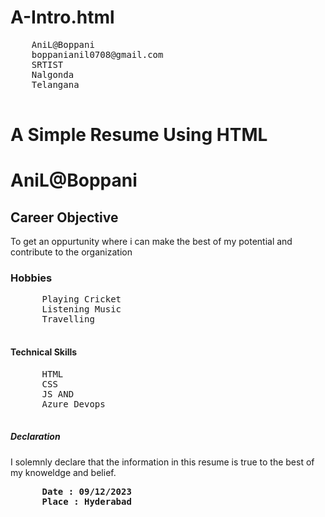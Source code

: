 # A-Intro.html

<html>
  <head>
  </head>
  <body>
    <pre>
    AniL@Boppani
    boppanianil0708@gmail.com
    SRTIST
    Nalgonda
    Telangana
    </pre>
  </body>
</html>

# A Simple Resume Using HTML

<html>
  <body>
    <h1>AniL@Boppani</h1>
    <h2>Career Objective</h2>
    To get an oppurtunity where i can make the best of my potential and contribute to the organization 
    <h3>Hobbies</h3>
    <pre>
      Playing Cricket
      Listening Music
      Travelling
    </pre>
    <h4>Technical Skills</h4>
    <pre>
      HTML
      CSS
      JS AND
      Azure Devops
    </pre>
    <h5>Declaration</h5>
    I solemnly declare that the information in this resume is true to the best of my knoweldge and belief.
    <b><pre>
      Date : 09/12/2023
      Place : Hyderabad</pre></b>
  </body>
</html>
